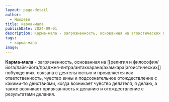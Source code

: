 ```yaml
---
layout: page-detail
author:
  - Яшодеви
title: карма-мала
publishDate: 2024-09-01
description: Карма-мала - загрязненность, основанная на эгоистических побуждениях, связана с деятельностью.
tags:
  - карма-мала
image:
---
```

**Карма-мала** - загрязненность, основанная на [[религия и философия/йога/лайя-йога/праджня-янтра/антахкарана/ахамкара|эгоистических]] побуждениях, связана с деятельностью и проявляется как ответственность, чувство вины и подсознательное отождествление с какими-то действиями, когда возникает чувство делателя, я делаю, а также возникает привязанность к деланию и отождествление с результатами делания.

